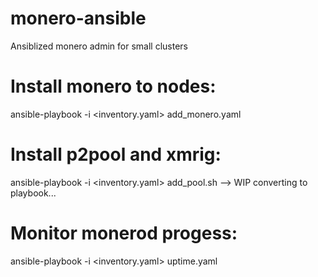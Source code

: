 # monero-ansible
Ansiblized monero admin for small clusters

# Install monero to nodes:
ansible-playbook -i <inventory.yaml> add_monero.yaml

# Install p2pool and xmrig:
ansible-playbook -i <inventory.yaml> add_pool.sh --> WIP converting to playbook...


# Monitor monerod progess:
ansible-playbook -i <inventory.yaml> uptime.yaml
